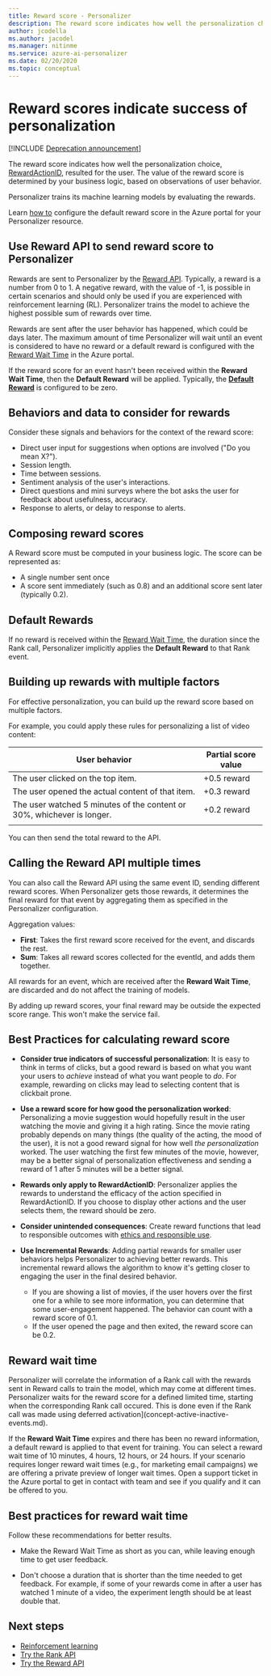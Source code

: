```yaml
---
title: Reward score - Personalizer
description: The reward score indicates how well the personalization choice, RewardActionID, resulted for the user. The value of the reward score is determined by your business logic, based on observations of user behavior. Personalizer trains its machine learning models by evaluating the rewards.
author: jcodella
ms.author: jacodel
ms.manager: nitinme
ms.service: azure-ai-personalizer
ms.date: 02/20/2020
ms.topic: conceptual
---
```


# Reward scores indicate success of personalization

[!INCLUDE [Deprecation announcement](includes/deprecation.md)]

The reward score indicates how well the personalization choice, [RewardActionID](/rest/api/personalizer/1.0/rank/rank#response), resulted for the user. The value of the reward score is determined by your business logic, based on observations of user behavior.

Personalizer trains its machine learning models by evaluating the rewards.

Learn [how to](how-to-settings.md#configure-rewards-for-the-feedback-loop) configure the default reward score in the Azure portal for your Personalizer resource.

## Use Reward API to send reward score to Personalizer

Rewards are sent to Personalizer by the [Reward API](/rest/api/personalizer/1.0/events/reward). Typically, a reward is a number from 0 to 1. A negative reward, with the value of -1, is possible in certain scenarios and should only be used if you are experienced with reinforcement learning (RL). Personalizer trains the model to achieve the highest possible sum of rewards over time.

Rewards are sent after the user behavior has happened, which could be days later. The maximum amount of time Personalizer will wait until an event is considered to have no reward or a default reward is configured with the [Reward Wait Time](#reward-wait-time) in the Azure portal.

If the reward score for an event hasn't been received within the **Reward Wait Time**, then the **Default Reward** will be applied. Typically, the **[Default Reward](how-to-settings.md#configure-reward-settings-for-the-feedback-loop-based-on-use-case)** is configured to be zero.


## Behaviors and data to consider for rewards

Consider these signals and behaviors for the context of the reward score:

* Direct user input for suggestions when options are involved ("Do you mean X?").
* Session length.
* Time between sessions.
* Sentiment analysis of the user's interactions.
* Direct questions and mini surveys where the bot asks the user for feedback about usefulness, accuracy.
* Response to alerts, or delay to response to alerts.

## Composing reward scores

A Reward score must be computed in your business logic. The score can be represented as:

* A single number sent once
* A score sent immediately (such as 0.8) and an additional score sent later (typically 0.2).

## Default Rewards

If no reward is received within the [Reward Wait Time](#reward-wait-time), the duration since the Rank call, Personalizer implicitly applies the **Default Reward** to that Rank event.

## Building up rewards with multiple factors

For effective personalization, you can build up the reward score based on multiple factors.

For example, you could apply these rules for personalizing a list of video content:

|User behavior|Partial score value|
|--|--|
|The user clicked on the top item.|+0.5 reward|
|The user opened the actual content of that item.|+0.3 reward|
|The user watched 5 minutes of the content or 30%, whichever is longer.|+0.2 reward|
|||

You can then send the total reward to the API.

## Calling the Reward API multiple times

You can also call the Reward API using the same event ID, sending different reward scores. When Personalizer gets those rewards, it determines the final reward for that event by aggregating them as specified in the Personalizer configuration.

Aggregation values:

*  **First**: Takes the first reward score received for the event, and discards the rest.
* **Sum**: Takes all reward scores collected for the eventId, and adds them together.

All rewards for an event, which are received after the **Reward Wait Time**, are discarded and do not affect the training of models.

By adding up reward scores, your final reward may be outside the expected score range. This won't make the service fail.

## Best Practices for calculating reward score

* **Consider true indicators of successful personalization**: It is easy to think in terms of clicks, but a good reward is based on what you want your users to *achieve* instead of what you want people to *do*.  For example, rewarding on clicks may lead to selecting content that is clickbait prone.

* **Use a reward score for how good the personalization worked**: Personalizing a movie suggestion would hopefully result in the user watching the movie and giving it a high rating. Since the movie rating probably depends on many things (the quality of the acting, the mood of the user), it is not a good reward signal for how well *the personalization* worked. The user watching the first few minutes of the movie, however, may be a better signal of personalization effectiveness and sending a reward of 1 after 5 minutes will be a better signal.

* **Rewards only apply to RewardActionID**: Personalizer applies the rewards to understand the efficacy of the action specified in RewardActionID. If you choose to display other actions and the user selects them, the reward should be zero.

* **Consider unintended consequences**: Create reward functions that lead to responsible outcomes with [ethics and responsible use](responsible-use-cases.md).

* **Use Incremental Rewards**: Adding partial rewards for smaller user behaviors helps Personalizer to achieving better rewards. This incremental reward allows the algorithm to know it's getting closer to engaging the user in the final desired behavior.
    * If you are showing a list of movies, if the user hovers over the first one for a while to see more information, you can determine that some user-engagement happened. The behavior can count with a reward score of 0.1.
    * If the user opened the page and then exited, the reward score can be 0.2.

## Reward wait time

Personalizer will correlate the information of a Rank call with the rewards sent in Reward calls to train the model, which may come at different times. Personalizer waits for the reward score for a defined limited time, starting when the corresponding Rank call occured. This is done even if the Rank call was made using deferred activation](concept-active-inactive-events.md).

If the **Reward Wait Time** expires and there has been no reward information, a default reward is applied to that event for training. You can select a reward wait time of 10 minutes, 4 hours, 12 hours, or 24 hours. If your scenario requires longer reward wait times (e.g., for marketing email campaigns) we are offering a private preview of longer wait times. Open a support ticket in the Azure portal to get in contact with team and see if you qualify and it can be offered to you.

## Best practices for reward wait time

Follow these recommendations for better results.

* Make the Reward Wait Time as short as you can, while leaving enough time to get user feedback.

* Don't choose a duration that is shorter than the time needed to get feedback. For example, if some of your rewards come in after a user has watched 1 minute of a video, the experiment length should be at least double that.

## Next steps

* [Reinforcement learning](concepts-reinforcement-learning.md)
* [Try the Rank API](https://westus2.dev.cognitive.microsoft.com/docs/services/personalizer-api/operations/Rank/console)
* [Try the Reward API](https://westus2.dev.cognitive.microsoft.com/docs/services/personalizer-api/operations/Reward)
